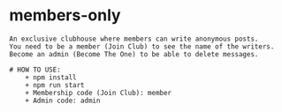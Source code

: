 # members-only
    An exclusive clubhouse where members can write anonymous posts.
    You need to be a member (Join Club) to see the name of the writers.
    Become an admin (Become The One) to be able to delete messages.

    # HOW TO USE:
        + npm install
        + npm run start
        + Membership code (Join Club): member
        + Admin code: admin
